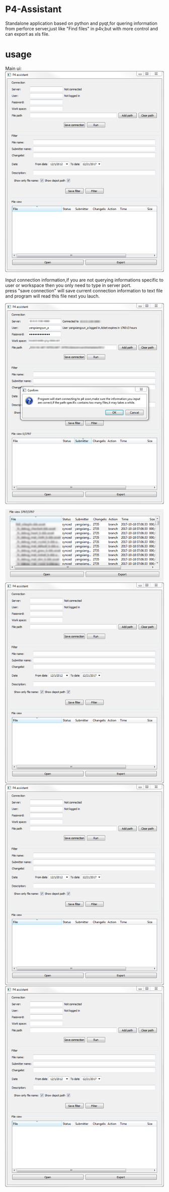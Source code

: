 # P4-Assistant
Standalone application based on python and pyqt,for quering information from perforce server,just like "Find files" in p4v,but with more control and can export as xls file.

# usage  
Main ui:  
![1](ui.png)   

Input connection information,if you are not querying informations specific to user or workspace then you only need to type in server port.  
press "save connection" will save current connection information to text file and program will read this file next you lauch.  

![2](run.png)  


![3](result.png)   
![4](ui.png)   
![5](ui.png)   
![6](ui.png)   
